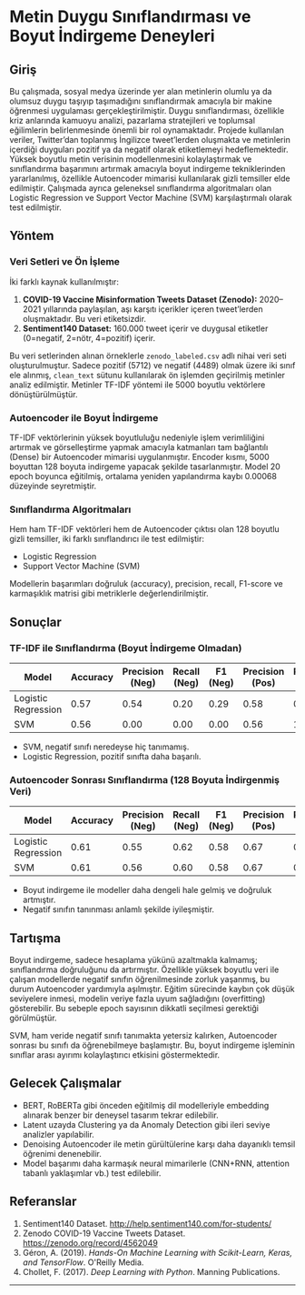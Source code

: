 # Metin Duygu Sınıflandırması ve Boyut İndirgeme Deneyleri

## Giriş

Bu çalışmada, sosyal medya üzerinde yer alan metinlerin olumlu ya da olumsuz duygu taşıyıp taşımadığını sınıflandırmak amacıyla bir makine öğrenmesi uygulaması gerçekleştirilmiştir. Duygu sınıflandırması, özellikle kriz anlarında kamuoyu analizi, pazarlama stratejileri ve toplumsal eğilimlerin belirlenmesinde önemli bir rol oynamaktadır. Projede kullanılan veriler, Twitter’dan toplanmış İngilizce tweet’lerden oluşmakta ve metinlerin içerdiği duyguları pozitif ya da negatif olarak etiketlemeyi hedeflemektedir. Yüksek boyutlu metin verisinin modellenmesini kolaylaştırmak ve sınıflandırma başarımını artırmak amacıyla boyut indirgeme tekniklerinden yararlanılmış, özellikle Autoencoder mimarisi kullanılarak gizli temsiller elde edilmiştir. Çalışmada ayrıca geleneksel sınıflandırma algoritmaları olan Logistic Regression ve Support Vector Machine (SVM) karşılaştırmalı olarak test edilmiştir.

## Yöntem

### Veri Setleri ve Ön İşleme

İki farklı kaynak kullanılmıştır:

1. **COVID-19 Vaccine Misinformation Tweets Dataset (Zenodo):** 2020–2021 yıllarında paylaşılan, aşı karşıtı içerikler içeren tweet’lerden oluşmaktadır. Bu veri etiketsizdir.
2. **Sentiment140 Dataset:** 160.000 tweet içerir ve duygusal etiketler (0=negatif, 2=nötr, 4=pozitif) içerir.

Bu veri setlerinden alınan örneklerle `zenodo_labeled.csv` adlı nihai veri seti oluşturulmuştur. Sadece pozitif (5712) ve negatif (4489) olmak üzere iki sınıf ele alınmış, `clean_text` sütunu kullanılarak ön işlemden geçirilmiş metinler analiz edilmiştir. Metinler TF-IDF yöntemi ile 5000 boyutlu vektörlere dönüştürülmüştür.

### Autoencoder ile Boyut İndirgeme

TF-IDF vektörlerinin yüksek boyutluluğu nedeniyle işlem verimliliğini artırmak ve görselleştirme yapmak amacıyla katmanları tam bağlantılı (Dense) bir Autoencoder mimarisi uygulanmıştır. Encoder kısmı, 5000 boyuttan 128 boyuta indirgeme yapacak şekilde tasarlanmıştır. Model 20 epoch boyunca eğitilmiş, ortalama yeniden yapılandırma kaybı 0.00068 düzeyinde seyretmiştir.

### Sınıflandırma Algoritmaları

Hem ham TF-IDF vektörleri hem de Autoencoder çıktısı olan 128 boyutlu gizli temsiller, iki farklı sınıflandırıcı ile test edilmiştir:

- Logistic Regression
- Support Vector Machine (SVM)

Modellerin başarımları doğruluk (accuracy), precision, recall, F1-score ve karmaşıklık matrisi gibi metriklerle değerlendirilmiştir.

## Sonuçlar

### TF-IDF ile Sınıflandırma (Boyut İndirgeme Olmadan)

| Model               | Accuracy | Precision (Neg) | Recall (Neg) | F1 (Neg) | Precision (Pos) | Recall (Pos) | F1 (Pos) |
|---------------------|----------|------------------|---------------|-----------|------------------|---------------|-----------|
| Logistic Regression | 0.57     | 0.54             | 0.20          | 0.29      | 0.58             | 0.87          | 0.69      |
| SVM                 | 0.56     | 0.00             | 0.00          | 0.00      | 0.56             | 1.00          | 0.72      |

- SVM, negatif sınıfı neredeyse hiç tanımamış.
- Logistic Regression, pozitif sınıfta daha başarılı.

### Autoencoder Sonrası Sınıflandırma (128 Boyuta İndirgenmiş Veri)

| Model               | Accuracy | Precision (Neg) | Recall (Neg) | F1 (Neg) | Precision (Pos) | Recall (Pos) | F1 (Pos) |
|---------------------|----------|------------------|---------------|-----------|------------------|---------------|-----------|
| Logistic Regression | 0.61     | 0.55             | 0.62          | 0.58      | 0.67             | 0.60          | 0.63      |
| SVM                 | 0.61     | 0.56             | 0.60          | 0.58      | 0.67             | 0.63          | 0.65      |

- Boyut indirgeme ile modeller daha dengeli hale gelmiş ve doğruluk artmıştır.
- Negatif sınıfın tanınması anlamlı şekilde iyileşmiştir.

## Tartışma

Boyut indirgeme, sadece hesaplama yükünü azaltmakla kalmamış; sınıflandırma doğruluğunu da artırmıştır. Özellikle yüksek boyutlu veri ile çalışan modellerde negatif sınıfın öğrenilmesinde zorluk yaşanmış, bu durum Autoencoder yardımıyla aşılmıştır. Eğitim sürecinde kaybın çok düşük seviyelere inmesi, modelin veriye fazla uyum sağladığını (overfitting) gösterebilir. Bu sebeple epoch sayısının dikkatli seçilmesi gerektiği görülmüştür.

SVM, ham veride negatif sınıfı tanımakta yetersiz kalırken, Autoencoder sonrası bu sınıfı da öğrenebilmeye başlamıştır. Bu, boyut indirgeme işleminin sınıflar arası ayırımı kolaylaştırıcı etkisini göstermektedir.

## Gelecek Çalışmalar

- BERT, RoBERTa gibi önceden eğitilmiş dil modelleriyle embedding alınarak benzer bir deneysel tasarım tekrar edilebilir.
- Latent uzayda Clustering ya da Anomaly Detection gibi ileri seviye analizler yapılabilir.
- Denoising Autoencoder ile metin gürültülerine karşı daha dayanıklı temsil öğrenimi denenebilir.
- Model başarımı daha karmaşık neural mimarilerle (CNN+RNN, attention tabanlı yaklaşımlar vb.) test edilebilir.

## Referanslar

1. Sentiment140 Dataset. http://help.sentiment140.com/for-students/
2. Zenodo COVID-19 Vaccine Tweets Dataset. https://zenodo.org/record/4562049
3. Géron, A. (2019). *Hands-On Machine Learning with Scikit-Learn, Keras, and TensorFlow*. O'Reilly Media.
4. Chollet, F. (2017). *Deep Learning with Python*. Manning Publications.

---
